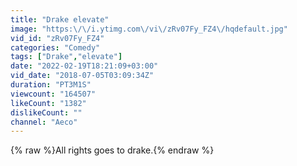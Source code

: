 ```yaml
---
title: "Drake elevate"
image: "https:\/\/i.ytimg.com\/vi\/zRv07Fy_FZ4\/hqdefault.jpg"
vid_id: "zRv07Fy_FZ4"
categories: "Comedy"
tags: ["Drake","elevate"]
date: "2022-02-19T18:21:09+03:00"
vid_date: "2018-07-05T03:09:34Z"
duration: "PT3M1S"
viewcount: "164507"
likeCount: "1382"
dislikeCount: ""
channel: "Aeco"
---
```

{% raw %}All rights goes to drake.{% endraw %}
